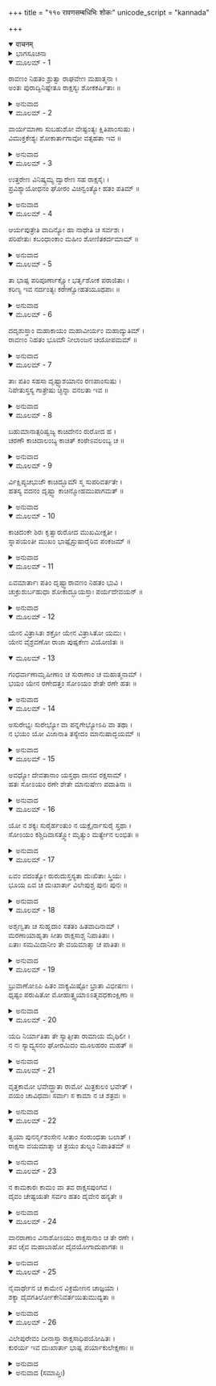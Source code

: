 +++
title = "११० रावणसम्बधिभिः शोकः"
unicode_script = "kannada"

+++
<details open><summary>वाचनम्</summary>

<div class="audioEmbed"  caption="श्रीराम-हरिसीताराममूर्ति-घनपाठिभ्यां वचनम्" src="https://archive.org/download/Ramayana-recitation-Sriram-harisItArAmamUrti-Ghanapaati-v2/Kanda_6/Kanda_6_YK-110-All_the_consorts_of_Ravana_lament_0.mp3"></div>
</details>



<details><summary>ಭಾಗಸೂಚನಾ</summary>

ರಾವಣನ ಪತ್ನಿಯರ ವಿಲಾಪ
</details>

<details open><summary>ಮೂಲಮ್ - 1</summary>

ರಾವಣಂ ನಿಹತಂ ಶ್ರುತ್ವಾ ರಾಘವೇಣ ಮಹಾತ್ಮನಾ ।  
ಅಂತಃ ಪುರಾದ್ವಿನಿಷ್ಪೇತೂ ರಾಕ್ಷಸ್ಯಃ ಶೋಕಕರ್ಷಿತಾಃ ॥
</details>

<details><summary>ಅನುವಾದ</summary>

ಮಹಾತ್ಮಾ ಶ್ರೀರಘುನಾಥನಿಂದ ರಾವಣನು ಹತನಾದನೆಂದು ಕೇಳಿ ಶೋಕಪೀಡಿತರಾದ ರಾಕ್ಷಸ ಸ್ತ್ರೀಯರು ಅಂತಃಪುರದಿಂದ ಹೊರಗೆ ಬಂದರು.॥1॥
</details>

<details open><summary>ಮೂಲಮ್ - 2</summary>

ವಾರ್ಯಮಾಣಾ ಸುಬಹುಶೋ ವೇಷ್ಟಂತ್ಯಃ ಕ್ಷಿತಿಪಾಂಸುಷು ।  
ವಿಮುಕ್ತಕೇಶ್ಯಃ ಶೋಕಾರ್ತಾಗಾವೋ ವತ್ಸಹತಾ ಇವ ॥
</details>

<details><summary>ಅನುವಾದ</summary>

ಸೇವಕಿಯರು ಪದೇ ಪದೇ ತಡೆಯುತ್ತಿದ್ದರೂ ಆ ಸ್ತ್ರೀಯರು ಧೂಳಿನಲ್ಲಿ ಹೊರಳಾಡತೊಡಗಿದರು. ತಲೆಕೆದರಿಕೊಂಡು ಅವರೆಲ್ಲರೂ ಕರುವನ್ನು ಕಳಕೊಂಡ ಗೋವುಗಳಂತೆ ಶೋಕಪೀಡಿತರಾಗಿದ್ದರು.॥2॥
</details>

<details open><summary>ಮೂಲಮ್ - 3</summary>

ಉತ್ತರೇಣ ವಿನಿಷ್ಕ್ರಮ್ಯ ದ್ವಾರೇಣ ಸಹ ರಾಕ್ಷಸೈಃ ।  
ಪ್ರವಿಶ್ಯಾಯೋಧನಂ ಘೋರಂ ವಿಚಿನ್ವಂತ್ಯೋ ಹತಂ ಪತಿಮ್ ॥
</details>

<details><summary>ಅನುವಾದ</summary>

ರಾಕ್ಷಸರೊಂದಿಗೆ ಲಂಕೆಯ ಉತ್ತರದ್ವಾರದಿಂದ ಹೊರಬಂದು ಭಯಂಕರ ಯುದ್ಧಭೂಮಿಯನ್ನು ಪ್ರವೇಶಿಸಿ ಮಡಿದ ತಮ್ಮ ಪತಿಯನ್ನು ಹುಡುಕ ತೊಡಗಿದರು.॥3॥
</details>

<details open><summary>ಮೂಲಮ್ - 4</summary>

ಆರ್ಯಪುತ್ರೇತಿ ವಾದಿನ್ಯೋ ಹಾ ನಾಥೇತಿ ಚ ಸರ್ವಶಃ ।  
ಪರಿಪೇತುಃ ಕಬಂಧಾಂಕಾಂ ಮಹೀಂ ಶೋಣಿತಕರ್ದಮಾಮ್ ॥
</details>

<details><summary>ಅನುವಾದ</summary>

ಹಾ ಆರ್ಯಪುತ್ರ! ಹಾ ನಾಥನೇ! ಎಂದು ಕೂಗುತ್ತಾ ಅವರೆಲ್ಲರೂ ಆ ರಣಭೂಮಿಯಲ್ಲಿ ಎಲ್ಲೆಡೆ ಶವಗಳೇ ತುಂಬಿದ್ದು, ರಕ್ತದ ಕೆಸರಿನಿಂದಾಗಿ ಏಳುತ್ತಾ-ಬೀಳುತ್ತಾ ಅಲೆಯತೊಡಗಿದರು.॥4॥
</details>

<details open><summary>ಮೂಲಮ್ - 5</summary>

ತಾ ಭಾಷ್ಪ ಪರಿಪೂರ್ಣಾಕ್ಷ್ಯೋ ಭರ್ತೃಶೋಕ ಪರಾಜಿತಾಃ ।  
ಕರಿಣ್ಯ ಇವ ನರ್ದಂತ್ಯಃ  ಕರೇಣ್ವೋಹತಯೂಥಪಾಃ ॥
</details>

<details><summary>ಅನುವಾದ</summary>

ಅವರ ಕಣ್ಣುಗಳಿಂದ ಅಶ್ರುಧಾರೆಗಳು ಹರಿಯುತ್ತಿದ್ದವು. ಪತಿಯ ಶೋಕದಿಂದ ಮೈಮರೆದ ಅವರು ಗುಂಪಿನ ಮುಖ್ಯ ಆನೆ ಮಡಿದಾಗ ಹೆಣ್ಣಾನೆಗಳು ಗೋಳಾಡುವಂತೆ ಕರುಣಾಕ್ರಂದನ ಮಾಡುತ್ತಿದ್ದರು.॥5॥
</details>

<details open><summary>ಮೂಲಮ್ - 6</summary>

ದದೃಶುಸ್ತಾಂ ಮಹಾಕಾಯಂ ಮಹಾವೀರ್ಯಂ ಮಹಾದ್ಯುತಿಮ್ ।  
ರಾವಣಂ ನಿಹತಂ ಭೂಮೌ ನೀಲಾಂಜನ ಚಯೋಪಮಮ್ ॥
</details>

<details><summary>ಅನುವಾದ</summary>

ಕಪ್ಪಾದ ಇದ್ದಲು ರಾಶಿಯಂತೆ ನೆಲದಲ್ಲಿ ಸತ್ತುಬಿದ್ದ ಮಹಾಕಾಯ, ಮಹಾಪರಾಕ್ರಮಿ ಮತ್ತು ಮಹಾತೇಜಸ್ವೀ ರಾವಣನನ್ನು ಅವರು ನೋಡಿದರು.॥6॥
</details>

<details open><summary>ಮೂಲಮ್ - 7</summary>

ತಾಃ ಪತಿಂ ಸಹಸಾ ದೃಷ್ಟ್ವಾಶಯಾನಂ ರಣಪಾಂಸುಷು ।  
ನಿಪೇತುಸ್ತಸ್ಯ ಗಾತ್ರೇಷು ಚ್ಛಿನ್ನಾ ವನಲತಾ ಇವ ॥
</details>

<details><summary>ಅನುವಾದ</summary>

ರಣರಂಗದ ಧೂಳಿನಲ್ಲಿ ಬಿದ್ದಿರುವ ತಮ್ಮ ಮೃತಪತಿಯನ್ನು ನೋಡುತ್ತಲೇ ಅವರು ತುಂಡಾಗಿ ಬೀಳುವ ಕಾಡಿನ ಬಳ್ಳಿಯಂತೆ ಅವನ ಶರೀರದ ಮೇಲೆ ಮುಗಿಬಿದ್ದರು.॥7॥
</details>

<details open><summary>ಮೂಲಮ್ - 8</summary>

ಬಹುಮಾನಾತ್ಪರಿಷ್ವಜ್ಯ ಕಾಚಿದೇನಂ ರುರೋದ ಹ ।  
ಚರಣೌ ಕಾಚಿದಾಲಂಬ್ಯ ಕಾಚಿತ್ ಕಂಠೇಽವಲಂಬ್ಯ ಚ ॥
</details>

<details><summary>ಅನುವಾದ</summary>

ಅವರಲ್ಲಿ ಕೆಲವರು ಆದರದಿಂದ ಅವನನ್ನು ಆಲಿಂಗಿಸಿಕೊಂಡರೆ, ಕೆಲವರು ಕಾಲುಗಳನ್ನು ಹಿಡಿದು ಕೊಂಡು ಕುತ್ತಿಗೆಯನ್ನು ಬಿಗಿದುಕೊಂಡು ಅಳತೊಡಗಿದರು.॥8॥
</details>

<details open><summary>ಮೂಲಮ್ - 9</summary>

ರ್ವಿಕ್ಷಿಪ್ಯಚಭುಜೌ ಕಾಚಿದ್ಭೂಮೌ ಸ್ಮ ಸುಪರಿವರ್ತತೇ ।  
ಹತಸ್ಯ ವದನಂ ದೃಷ್ಟ್ವಾ ಕಾಚಿನ್ಮೋಹಮುಪಾಗಮತ್ ॥
</details>

<details><summary>ಅನುವಾದ</summary>

ಕೆಲವರು ಭುಜಗಳನ್ನೆತ್ತಿಕೊಂಡು ನೆಲಕ್ಕೆ ಬಿದ್ದು ಹೊರಳಾಡತೊಡಗಿದರೆ, ಕೆಲವರು ಮಡಿದ ಪತಿಯ ಸ್ವಾಮಿಯ ಮುಖನೋಡಿ ಮೂರ್ಛಿತರಾದರು.॥9॥
</details>

<details open><summary>ಮೂಲಮ್ - 10</summary>

ಕಾಚಿದಂಕೇ ಶಿರಃ ಕೃತ್ವಾರುರೋದ ಮುಖಮೀಕ್ಷತೀ ।  
ಸ್ನಾಪಯಂತೀ ಮುಖಂ ಭಾಷ್ಪೈಸ್ತುಷಾರೈರಿವ ಪಂಕಜಮ್ ॥
</details>

<details><summary>ಅನುವಾದ</summary>

ಕೆಲವರು ಪತಿಯ ತಲೆಯನ್ನು ತೊಡೆಯಲ್ಲಿಟ್ಟುಕೊಂಡು ಮುಖವನ್ನೇ ನೋಡುತ್ತಿದ್ದರೆ, ಮಂಜುಬಿದ್ದ ಕಮಲದಂತೆ ಅಶ್ರುಬಿಂದುಗಳಿಂದ ಪತಿಯ ಮುಖಾರ ವಿಂದವನ್ನು ತೊಳೆಯುತ್ತಾ ಅಳುತ್ತಿದ್ದರು.॥10॥
</details>

<details open><summary>ಮೂಲಮ್ - 11</summary>

ಏವಮಾರ್ತಾಃ ಪತಿಂ ದೃಷ್ಟ್ವಾರಾವಣಂ ನಿಹತಂ ಭುವಿ ।  
ಚುಕ್ರುಶುರ್ಬಹುಧಾ ಶೋಕಾದ್ಭೂಯಸ್ತಾಃ ಪರ್ಯದೇವಯನ್ ॥
</details>

<details><summary>ಅನುವಾದ</summary>

ಹೀಗೆ ತಮ್ಮ ಪತಿ ರಾವಣನು ನೆಲದಲ್ಲಿ ಸತ್ತು ಬಿದ್ದಿರುವುದನ್ನು ನೋಡಿ ಎಲ್ಲರೂ ಆರ್ತರಾಗಿ ಅವನನ್ನು ಕರೆಯತೊಡಗಿದರು ಹಾಗೂ ಶೋಕದಿಂದಾಗಿ ನಾನಾ ಪ್ರಕಾರದಿಂದ ವಿಲಾಪಿಸ ತೊಡಗಿದರು.॥11॥
</details>

<details open><summary>ಮೂಲಮ್ - 12</summary>

ಯೇನ ವಿತ್ರಾಸಿತಃ ಶಕ್ರೋ ಯೇನ ವಿತ್ರಾಸಿತೋ ಯಮಃ ।  
ಯೇನ ವೈಶ್ರವಣೋ ರಾಜಾ ಪುಷ್ಪಕೇಣ ವಿಯೋಜಿತಃ ॥
</details>

<details open><summary>ಮೂಲಮ್ - 13</summary>

ಗಂಧರ್ವಾಣಾಮೃಷೀಣಾಂ ಚ ಸುರಾಣಾಂ ಚ ಮಹಾತ್ಮನಾಮ್ ।  
ಭಯಂ ಯೇನ ರಣೇದತ್ತಂ ಸೋಽಯಂ ಶೇತೇ ರಣೇ ಹತಃ ॥
</details>

<details><summary>ಅನುವಾದ</summary>

ಅವರು ಹೇಳುತ್ತಾರೆ - ಅಯ್ಯೋ! ಯಾರು ಯಮ ಮತ್ತು ಇಂದ್ರನನ್ನು ಭಯಪಡಿಸಿದ್ದನೋ, ರಾಜರಾಜ ಕುಬೇರನ ಪುಷ್ಪಕವಿಮಾನವನ್ನು ಕಸಿದುಕೊಂಡಿದ್ದನೋ, ಗಂಧರ್ವ, ಋಷಿ ಮತ್ತು ದೇವತೆಗಳನ್ನು ರಣಭೂಮಿಯಲ್ಲಿ ಭಯಭೀತಗೊಳಿಸಿದ್ದನೋ, ಆ ನಮ್ಮ ಪ್ರಾಣನಾಥ ಇಂದು ಈ ಸಮರಾಂಗಣದಲ್ಲಿ ಮಡಿದು ಮಲಗಿರುವನು.॥12-13॥
</details>

<details open><summary>ಮೂಲಮ್ - 14</summary>

ಅಸುರೇಭ್ಯಃ ಸುರೇಭ್ಯೋ ವಾ ಪನ್ನಗೇಭ್ಯೋಽಪಿ ವಾ ತಥಾ ।  
ನ ಭಯಂ ಯೋ ವಿಜಾನಾತಿ ತಸ್ಯೇದಂ ಮಾನುಷಾದ್ಭಯಮ್ ॥
</details>

<details><summary>ಅನುವಾದ</summary>

ಅಯ್ಯೋ! ದೇವತೆಗಳಿಂದ, ನಾಗಗಳಿಂದಲೂ ಭಯಪಡದ ಅವನಿಗೆ ಇಂದು ಮನುಷ್ಯನಿಂದ ಭಯಪ್ರಾಪ್ತವಾಯಿತಲ್ಲ.॥14॥
</details>

<details open><summary>ಮೂಲಮ್ - 15</summary>

ಅವಧ್ಯೋ ದೇವತಾನಾಂ ಯಸ್ತಥಾ ದಾನವ ರಕ್ಷಸಾಮ್ ।  
ಹತಃ ಸೋಽಯಂ ರಣೇ ಶೇತೇ ಮಾನುಷೇಣ ಪದಾತಿನಾ ॥
</details>

<details><summary>ಅನುವಾದ</summary>

ಯಾರನ್ನು ದೇವತೆಗಳಿಂದ, ದಾನವರಿಂದ, ರಾಕ್ಷಸರಿಂದ ಕೊಲ್ಲಲಾಗುತ್ತಿರಲಿಲ್ಲವೋ ಅವನು ಇಂದು ಓರ್ವ ಮನುಷ್ಯನ ಕೈಯಿಂದ ಹತನಾಗಿ ರಣಭೂಮಿಯಲ್ಲಿ ಮಲಗಿರುವನು.॥15॥
</details>

<details open><summary>ಮೂಲಮ್ - 16</summary>

ಯೋ ನ ಶಕ್ಯಃ ಸುರೈರ್ಹಂತುಂ ನ ಯಕ್ಷೈರ್ನಾಸುರೈ ಸ್ತಥಾ ।  
ಸೋಽಯಂ ಕಶ್ಚಿದಿವಾಸತ್ತ್ವೋ ಮೃತ್ಯುಂ ಮರ್ತ್ಯೇನ ಲಂಭಿತಃ ॥
</details>

<details><summary>ಅನುವಾದ</summary>

ದೇವತೆಗಳಿಗೂ, ಅಸುರರಿಗೂ, ಯಕ್ಷರಿಗೂ ಅವಧ್ಯನಾದವನು ಯಾರೋ ನಿರ್ಬಲ ಪ್ರಾಣಿಯಂತಿರುವ ಒಬ್ಬ ಮನುಷ್ಯನ ಕೈಯಲ್ಲಿ ಮೃತ್ಯುವನ್ನು ಹೊಂದಿದನಲ್ಲ.॥16॥
</details>

<details open><summary>ಮೂಲಮ್ - 17</summary>

ಏವಂ ವದಂತ್ಯೋ ರುರುದುಸ್ತಸ್ಯತಾ ದುಃಖಿತಾಃ ಸ್ತ್ರಿಯಃ ।  
ಭೂಯ ಏವ ಚ ದುಃಖಾರ್ತಾ ವಿಲೇಪುಶ್ಚ ಪುನಃ ಪುನಃ ॥
</details>

<details><summary>ಅನುವಾದ</summary>

ಹೀಗೆ ಮಾತುಗಳನ್ನಾಡುತ್ತಿರುವ ರಾವಣನ ಆ ದುಃಖಿತೆಯರಾದ ಸ್ತ್ರೀಯರು ಬಿಕ್ಕಿ ಬಿಕ್ಕಿ ಅಳತೊಡಗಿದರು. ಪುನಃ ದುಃಖಾತುರರಾಗಿ ಪದೇ ಪದೇ ವಿಲಾಪಿಸತೊಡಗಿದರು.॥17॥
</details>

<details open><summary>ಮೂಲಮ್ - 18</summary>

ಅಶೃಣ್ವತಾ ಚ ಸುಹೃದಾಂ ಸತತಂ ಹಿತವಾದಿನಾಮ್ ।  
ಮರಣಾಯಾಹೃತಾ ಸೀತಾ ರಾಕ್ಷಸಾಶ್ಚ ನಿಪಾತಿತಾಃ ।  
ಏತಾಃ ಸಮಮಿದಾನೀಂ ತೇ ವಯಮಾತ್ಮಾ ಚ ಪಾತಿತಃ ॥
</details>

<details><summary>ಅನುವಾದ</summary>

ಪ್ರಾಣನಾಥಾ! ಸದಾ ಹಿತವನ್ನೇ ಹೇಳುವ ಸುಹೃದರ ಮಾತನ್ನು ನೀವು ಅಲಕ್ಷ ಮಾಡಿದಿರಿ ಹಾಗೂ ಮೃತ್ಯುವಿಗಾಗಿ ಸೀತಾಪಹಾರ ಮಾಡಿದಿರಿ. ಇವರ ಫಳ ಈ ರಾಕ್ಷಸರು ಸತ್ತುಹೋದರು ಹಾಗೂ ಈಗ ನೀವೂ ರಣರಂಗದಲ್ಲಿ ಮಡಿದು ನಮ್ಮನ್ನು ಮಹಾ ದುಃಖಸಾಗರದಲ್ಲಿ ಕೆಡಹಿದಿರಿ.॥18॥
</details>

<details open><summary>ಮೂಲಮ್ - 19</summary>

ಬ್ರುವಾಣೋಽಪಿ ಹಿತಂ ವಾಕ್ಯಮಿಷ್ಟೋ ಭ್ರಾತಾ ವಿಭೀಷಣಃ ।  
ಧೃಷ್ಟಂ ಪರುಷಿತೋ ಮೋಹಾತ್ತ್ವಯಾಽಽತ್ಮವಧಕಾಂಕ್ಷಿಣಾ ॥
</details>

<details><summary>ಅನುವಾದ</summary>

ನಿಮ್ಮ ಪ್ರಿಯ ತಮ್ಮ ವಿಭೀಷಣನು ನಿಮಗೆ ಹಿತದ ಮಾತನ್ನು ಹೇಳುತ್ತಿದ್ದನು, ಆದರೂ ನೀವು ತಮ್ಮ ವಧೆಗಾಗಿಯೇ ಅವನನ್ನು ಕಟುವಚನಗಳನ್ನಾಡಿದಿರಿ. ಅವರದ್ದೇ ಫಲವು ಈಗ ಪ್ರತ್ಯಕ್ಷವಾಗಿ ಕಂಡುಬಂದಿದೆ.॥19॥
</details>

<details open><summary>ಮೂಲಮ್ - 20</summary>

ಯದಿ ನಿರ್ಯಾತಿತಾ ತೇ ಸ್ಯಾತ್ಸೀತಾ ರಾಮಾಯ ಮೈಥಿಲೀ ।  
ನ ನಃ ಸ್ಯಾದ್ವ್ಯಸನಂ ಘೋರಮಿದಂ ಮೂಲಹರಂ ಮಹತ್ ॥
</details>

<details><summary>ಅನುವಾದ</summary>

ನೀವು ಮಿಥಿಲೇಶ ಕುಮಾರಿ ಸೀತೆಯನ್ನು ಶ್ರೀರಾಮನ ಬಳಿಗೆ ಮರಳಿಸಿದ್ದರೆ, ಬೇರುಸಹಿತ ನಮ್ಮ ವಿನಾಶ ಮಾಡುವ ಈ ಮಹಾಘೋರ ಸಂಕಟ ನಮ್ಮ ಮೇಲೆ ಬೀಳುತ್ತಿರಲಿಲ್ಲ.॥20॥
</details>

<details open><summary>ಮೂಲಮ್ - 21</summary>

ವೃತ್ತಕಾಮೋ ಭವೇದ್ಭ್ರಾತಾ ರಾಮೋ ಮಿತ್ರಕುಲಂ ಭವೇತ್ ।  
ವಯಂ ಚಾವಿಧವಾಃ ಸರ್ವಾಃ ಸ ಕಾಮಾ ನ ಚ ಶತ್ರವಃ ॥
</details>

<details><summary>ಅನುವಾದ</summary>

ಸೀತೆಯನ್ನು ಮರಳಿಸಿದ್ದರೆ ನಿಮ್ಮ ತಮ್ಮ ವಿಭೀಷಣನ ಮನೋರಥ ಸಫಲವಾಗುತ್ತಿತ್ತು. ಶ್ರೀರಾಮನು ನಮ್ಮ ಮಿತ್ರಪಕ್ಷದಲ್ಲಿ ಬರುತ್ತಿದ್ದನು. ನಾವೆಲ್ಲರೂ ವಿಧವೆಯರಾಗುತ್ತಿರಲಿಲ್ಲ. ನಮ್ಮ ಶತ್ರುಗಳ ಕಾಮನೆ ಪೂರ್ಣವಾಗುತ್ತಿರಲಿಲ್ಲ.॥21॥
</details>

<details open><summary>ಮೂಲಮ್ - 22</summary>

ತ್ವಯಾ ಪುನರ್ನೃಶಂಸೇನ ಸೀತಾಂ ಸಂರುಂಧತಾ ಬಲಾತ್ ।  
ರಾಕ್ಷಸಾ ವಯಮಾತ್ಮಾ ಚ ತ್ರಯಂ ತುಲ್ಯಂ ನಿಪಾತಿತಮ್ ॥
</details>

<details><summary>ಅನುವಾದ</summary>

ಆದರೆ ಸೀತೆಯನ್ನು ಬಲವಂತವಾಗಿ ಬಂಧಿಸಿಟ್ಟು, ರಾಕ್ಷಸರನ್ನು, ಸ್ತ್ರೀಯರಾದ ನಮ್ಮನ್ನು ಹಾಗೂ ತನ್ನನ್ನು ಹೀಗೆ ಮೂವರನ್ನು ಒಟ್ಟಿಗೆ ವಿಪತ್ತಿನಲ್ಲಿ ಕೆಡುವಂತಹ ನಿಷ್ಠುರರಾದಿರಲ್ಲ.॥22॥
</details>

<details open><summary>ಮೂಲಮ್ - 23</summary>

ನ ಕಾಮಕಾರಃ ಕಾಮಂ ವಾ ತವ ರಾಕ್ಷಸಪುಂಗವ ।  
ದೈವಂ ಚೇಷ್ಟಯತೇ ಸರ್ವಂ ಹತಂ ದೈವೇನ ಹನ್ಯತೇ ॥
</details>

<details><summary>ಅನುವಾದ</summary>

ರಾಕ್ಷಸಶ್ರೇಷ್ಠನೇ! ನಿಮ್ಮ ಸ್ವೇಚ್ಛಾಚಾರವೇ ನಮ್ಮ ವಿನಾಶಕ್ಕೆ ಕಾರಣವಾಯಿತು ಎಂಬ ಮಾತಲ್ಲ. ವಿಧಿಯೇ ಎಲ್ಲವನ್ನು ಮಾಡುತ್ತದೆ. ದೈವದಿಂದಲೇ ಎಲ್ಲರೂ ಹತರಾಗುತ್ತಿತ್ತಾರೆ.॥23॥
</details>

<details open><summary>ಮೂಲಮ್ - 24</summary>

ವಾನರಾಣಾಂ ವಿನಾಶೋಽಯಂ ರಾಕ್ಷಸಾನಾಂ ಚ ತೇ ರಣೇ ।  
ತವ ಚೈವ ಮಹಾಬಾಹೋ ದೈವಯೋಗಾದುಪಾಗತಃ ॥
</details>

<details><summary>ಅನುವಾದ</summary>

ಮಹಾಬಾಹೋ! ಈ ಯುದ್ಧದಲ್ಲಿ ವಾನರರ, ರಾಕ್ಷಸರ ಮತ್ತು ನಿಮ್ಮ ವಿನಾಶವು ದೈವಯೋಗದಿಂದಲೇ ಆಗಿದೆ.॥24॥
</details>

<details open><summary>ಮೂಲಮ್ - 25</summary>

ನೈವಾರ್ಥೇನ ಚ ಕಾಮೇನ ವಿಕ್ರಮೇಣನ ಚಾಜ್ಞಯಾ ।  
ಶಕ್ಯಾ ದೈವಗತಿರ್ಲೋಕೇನಿವರ್ತಯಿತುಮುದ್ಯತಾ ॥
</details>

<details><summary>ಅನುವಾದ</summary>

ಜಗತ್ತಿನಲ್ಲಿ ಫಲ ಕೊಡಲು ಉದ್ಯುಕ್ತವಾದ ವಿಧಿಯ ವಿಧಾನವನ್ನು ಯಾರೂ ಧನದಿಂದ, ಕಾಮನೆಯಿಂದ, ಪರಾಕ್ರಮದಿಂದ ಅಥವಾ ಶಕ್ತಿಯಿಂದ ಬದಲಿಸಲಾರನು.॥25॥
</details>

<details open><summary>ಮೂಲಮ್ - 26</summary>

ವಿಲೇಪುರೇವಂ ದೀನಾಸ್ತಾ ರಾಕ್ಷಸಾಧಿಪಯೋಷಿತಃ ।  
ಕುರರ್ಯ ಇವ ದುಃಖಾರ್ತಾ ಭಾಷ್ಪ ಪರ್ಯಾಕುಲೇಕ್ಷಣಾಃ ॥
</details>

<details><summary>ಅನುವಾದ</summary>

ಹೀಗೆ ರಾಕ್ಷಸರಾಜನ ಎಲ್ಲ ಪತ್ನಿಯರು ದುಃಖದಿಂದ ಪೀಡಿತರಾಗಿ ಕಣ್ಣೀರು ತುಂಬಿ ದೀನಭಾವದಿಂದ ಹೆಣ್ಣು ಕುಕರಿಯಂತೆ ವಿಲಾಪಿಸತೊಡಗಿದರು.॥2.॥
</details>

<details><summary>ಅನುವಾದ (ಸಮಾಪ್ತಿಃ)</summary>

ಶ್ರೀವಾಲ್ಮೀಕಿ ವಿರಚಿತ ಆರ್ಷರಾಮಾಯಣ ಆದಿಕಾವ್ಯದ ಯುದ್ಧಕಾಂಡದಲ್ಲಿ ನೂರಹತ್ತನೆಯ ಸರ್ಗ ಪೂರ್ಣವಾಯಿತು.॥110॥
</details>
